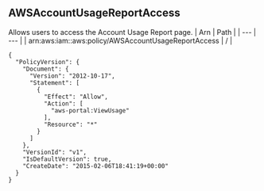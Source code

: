
## AWSAccountUsageReportAccess
Allows users to access the Account Usage Report page.
| Arn | Path |
| --- | --- |
| arn:aws:iam::aws:policy/AWSAccountUsageReportAccess | / |
```
{
  "PolicyVersion": {
    "Document": {
      "Version": "2012-10-17",
      "Statement": [
        {
          "Effect": "Allow",
          "Action": [
            "aws-portal:ViewUsage"
          ],
          "Resource": "*"
        }
      ]
    },
    "VersionId": "v1",
    "IsDefaultVersion": true,
    "CreateDate": "2015-02-06T18:41:19+00:00"
  }
}
```
